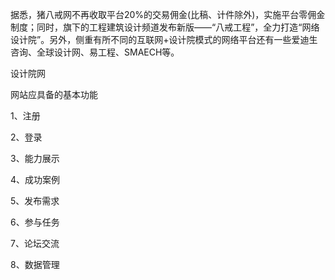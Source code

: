 据悉，猪八戒网不再收取平台20%的交易佣金\(比稿、计件除外\)，实施平台零佣金制度；同时，旗下的工程建筑设计频道发布新版——“八戒工程”，全力打造“网络设计院”。另外，侧重有所不同的互联网+设计院模式的网络平台还有一些爱迪生咨询、全球设计网、易工程、SMAECH等。

设计院网

网站应具备的基本功能

1、注册

2、登录

3、能力展示

4、成功案例

5、发布需求

6、参与任务

7、论坛交流

8、数据管理

## 



